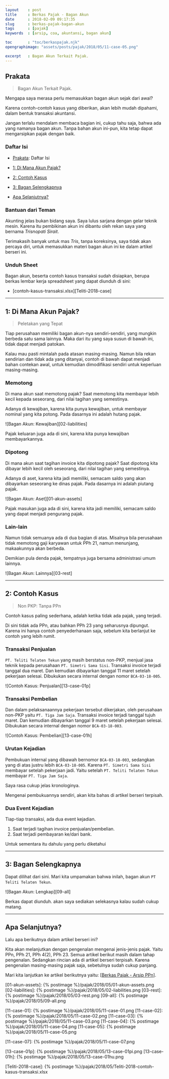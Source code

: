 ```yaml
---
layout    : post
title     : Berkas Pajak - Bagan Akun
date      : 2018-02-09 09:17:35
slug      : berkas-pajak-bagan-akun
tags      : [pajak]
keywords  : [arsip, coa, akuntansi, bagan akun]

toc       : "toc/berkaspajak.njk"
opengraphimage: "assets/posts/pajak/2018/05/11-case-05.png"

excerpt   : Bagan Akun Terkait Pajak.
---
```


<a name="prakata"></a>

## Prakata

> Bagan Akun Terkait Pajak.

Mengapa saya merasa perlu memasukkan bagan akun sejak dari awal?

Karena contoh-contoh kasus yang diberikan,
akan lebih mudah dipahami,
dalam bentuk transaksi akuntansi.

Jangan terlalu mendalam membaca bagian ini,
cukup tahu saja, bahwa ada yang namanya bagan akun.
Tanpa bahan akun ini-pun,
kita tetap dapat mengarsipkan pajak dengan baik.

### Daftar Isi

* [Prakata](#prakata): Daftar Isi

* [1: Di Mana Akun Pajak?](#peletakan)

* [2: Contoh Kasus](#contohkasus)

* [3: Bagan Selengkapnya](#lengkap)

* [Apa Selanjutnya?](#selanjutnya)

### Bantuan dari Teman

Akunting jelas bukan bidang saya.
Saya lulus sarjana dengan gelar teknik mesin.
Karena itu pembikinan akun ini dibantu oleh rekan saya yang bernama
*Trisnopati Sirait*.

Terimakasih banyak untuk mas *Tris*,
tanpa koreksinya, saya tidak akan percaya diri,
untuk memasukkan materi bagan akun ini ke dalam artikel berseri ini.

### Unduh Sheet

Bagan akun, beserta contoh kasus transaksi sudah disiapkan,
berupa berkas lembar kerja spreadsheet yang dapat diunduh di sini:

* [contoh-kasus-transaksi.xlsx][Teliti-2018-case]

-- -- --

<a name="peletakan"></a>

## 1: Di Mana Akun Pajak?

> Peletakan yang Tepat

Tiap perusahaan memiliki bagan akun-nya sendiri-sendiri,
yang mungkin berbeda satu sama lainnya.
Maka dari itu yang saya susun di bawah ini,
tidak dapat menjadi patokan.

Kalau mau pasti mintalah pada atasan masing-masing.
Namun bila rekan sendirian dan tidak ada yang ditanyai,
contoh di bawah dapat menjadi bahan contekan awal,
untuk kemudian dimodifikasi sendiri untuk keperluan masing-masing.

### Memotong

Di mana akun saat memotong pajak?
Saat memotong kita membayar lebih kecil kepada seseorang,
dari nilai tagihan yang semestinya.

Adanya di kewajiban, karena kita punya kewajiban,
untuk membayar nominal yang kita potong.
Pada dasarnya ini adalah hutang pajak.

![Bagan Akun: Kewajiban][02-liabilities]

Pajak keluaran juga ada di sini,
karena kita punya kewajiban membayarkannya.

### Dipotong

Di mana akun saat tagihan invoice kita dipotong pajak?
Saat dipotong kita dibayar lebih kecil oleh seseorang,
dari nilai tagihan yang semestinya.

Adanya di aset, karena kita jadi memiliki,
semacam saldo yang akan dibayarkan seseorang ke dinas pajak.
Pada dasarnya ini adalah piutang pajak.

![Bagan Akun: Aset][01-akun-assets]

Pajak masukan juga ada di sini,
karena kita jadi memiliki,
semacam saldo yang dapat menjadi pengurang pajak.

### Lain-lain

Namun tidak semuanya ada di dua bagian di atas.
Misalnya bila perusahaan tidak memotong gaji karyawan untuk PPh 21,
namun menunjang, makaakunnya akan berbeda.

Demikian pula denda pajak,
tempatnya juga bersama administrasi umum lainnya.

![Bagan Akun: Lainnya][03-rest]

-- -- --

<a name="contohkasus"></a>

## 2: Contoh Kasus

> Non PKP: Tanpa PPn

Contoh kasus paling sederhana, adalah ketika tidak ada pajak,
yang terjadi.

Di sini tidak ada PPn, atau bahkan PPh 23 yang seharusnya dipungut.
Karena ini hanya contoh penyederhanaan saja,
sebelum kita berlanjut ke contoh yang lebih rumit.

### Transaksi Penjualan

`PT. Teliti Telaten Tekun` yang masih berstatus non-PKP,
menjual jasa teknik kepada perusahaan `PT. Simetri Sama Sisi`.
Transaksi invoice terjadi tanggal dua maret.
Dan kemudian dibayarkan tanggal 11 maret setelah pekerjaan selesai.
Dibukukan secara internal dengan nomor `BCA-03-18-005`.

![Contoh Kasus: Penjualan][13-case-01p]

### Transaksi Pembelian

Dan dalam pelaksanaannya pekerjaan tersebut dikerjakan,
oleh perusahaan non-PKP yaitu `PT. Tiga Jam Saja`.
Transaksi invoice terjadi tanggal tujuh maret.
Dan kemudian dibayarkan tanggal 9 maret setelah pekerjaan selesai.
Dibukukan secara internal dengan nomor `BCA-03-18-003`.

![Contoh Kasus: Pembelian][13-case-01h]

### Urutan Kejadian

Pembukuan internal yang dibawah bernomor `BCA-03-18-003`,
sedangkan yang di atas justru lebih `BCA-03-18-005`.
Karena `PT. Simetri Sama Sisi` membayar setelah pekerjaan jadi.
Yaitu setelah `PT. Teliti Telaten Tekun` membayar `PT. Tiga Jam Saja`.

Saya rasa cukup jelas kronologinya.

Mengenai pembukuannya sendiri,
akan kita bahas di artikel berseri terpisah.

### Dua Event Kejadian

Tiap-tiap transaksi, ada dua event kejadian.
1. Saat terjadi tagihan invoice penjualan/pembelian.
2. Saat terjadi pembayaran ke/dari bank.

Untuk sementara itu dahulu yang perlu diketahui

-- -- --

<a name="lengkap"></a>

## 3: Bagan Selengkapnya

Dapat dilihat dari sini.
Mari kita umpamakan bahwa inilah,
bagan akun `PT Teliti Telaten Tekun`.

![Bagan Akun: Lengkap][09-all]

Berkas dapat diunduh.
akan saya sediakan selekasnya kalau sudah cukup matang.

-- -- --

<a name="selanjutnya"></a>

## Apa Selanjutnya?

Lalu apa berikutnya dalam artikel berseri ini?

Kita akan melanjutkan dengan pengenalan mengenai jenis-jenis pajak.
Yaitu PPn, PPh 21, PPh 4(2), PPh 23.
Semua artikel berikut masih dalam tahap pengenalan.
Sedangkan rincian ada di artikel berseri terpisah.
Karena pengenalan masing-masing pajak saja,
sebetulnya sudah cukup panjang.

Mari kita lanjutkan ke artikel berikutnya yaitu:
[[Berkas Pajak - Arsip PPn][local-whats-next]].

[//]: <> ( -- -- -- links below -- -- -- )

[local-whats-next]:     /pajak/2018/03/15/berkas-pajak-ppn.html

[01-akun-assets]:       {% postimage %}/pajak/2018/05/01-akun-assets.png
[02-liabilities]:       {% postimage %}/pajak/2018/05/02-liabilities.png
[03-rest]:              {% postimage %}/pajak/2018/05/03-rest.png
[09-all]:               {% postimage %}/pajak/2018/05/09-all.png

[11-case-01]:           {% postimage %}/pajak/2018/05/11-case-01.png
[11-case-02]:           {% postimage %}/pajak/2018/05/11-case-02.png
[11-case-03]:           {% postimage %}/pajak/2018/05/11-case-03.png
[11-case-04]:           {% postimage %}/pajak/2018/05/11-case-04.png
[11-case-05]:           {% postimage %}/pajak/2018/05/11-case-05.png

[11-case-07]:           {% postimage %}/pajak/2018/05/11-case-07.png

[13-case-01p]:          {% postimage %}/pajak/2018/05/13-case-01pi.png
[13-case-01h]:          {% postimage %}/pajak/2018/05/13-case-01hu.png


[Teliti-2018-case]:     {% postimage %}/pajak/2018/05/Teliti-2018-contoh-kasus-transaksi.xlsx
